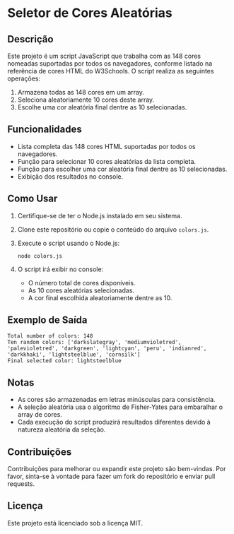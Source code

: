 # Seletor de Cores Aleatórias

## Descrição

Este projeto é um script JavaScript que trabalha com as 148 cores nomeadas suportadas por todos os navegadores, conforme listado na referência de cores HTML do W3Schools. O script realiza as seguintes operações:

1. Armazena todas as 148 cores em um array.
2. Seleciona aleatoriamente 10 cores deste array.
3. Escolhe uma cor aleatória final dentre as 10 selecionadas.

## Funcionalidades

- Lista completa das 148 cores HTML suportadas por todos os navegadores.
- Função para selecionar 10 cores aleatórias da lista completa.
- Função para escolher uma cor aleatória final dentre as 10 selecionadas.
- Exibição dos resultados no console.

## Como Usar

1. Certifique-se de ter o Node.js instalado em seu sistema.
2. Clone este repositório ou copie o conteúdo do arquivo `colors.js`.
3. Execute o script usando o Node.js:

   ```
   node colors.js
   ```

4. O script irá exibir no console:
   - O número total de cores disponíveis.
   - As 10 cores aleatórias selecionadas.
   - A cor final escolhida aleatoriamente dentre as 10.

## Exemplo de Saída

```
Total number of colors: 148
Ten random colors: ['darkslategray', 'mediumvioletred', 'palevioletred', 'darkgreen', 'lightcyan', 'peru', 'indianred', 'darkkhaki', 'lightsteelblue', 'cornsilk']
Final selected color: lightsteelblue
```

## Notas

- As cores são armazenadas em letras minúsculas para consistência.
- A seleção aleatória usa o algoritmo de Fisher-Yates para embaralhar o array de cores.
- Cada execução do script produzirá resultados diferentes devido à natureza aleatória da seleção.

## Contribuições

Contribuições para melhorar ou expandir este projeto são bem-vindas. Por favor, sinta-se à vontade para fazer um fork do repositório e enviar pull requests.

## Licença

Este projeto está licenciado sob a licença MIT.
